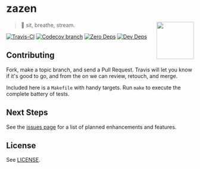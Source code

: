 # zazen

<img src="https://raw.githubusercontent.com/ostera/zazen/master/assets/zazen-600.png" align="right" height="100" />

> 🙏 sit, breathe, stream.

[![Travis-CI](https://api.travis-ci.org/ostera/zazen.svg)](https://travis-ci.org/ostera/zazen)
[![Codecov branch](https://img.shields.io/codecov/c/github/ostera/zazen/master.svg)](https://codecov.io/gh/ostera/zazen)
[![Zero Deps](https://david-dm.org/ostera/zazen.svg)](https://david-dm.org/ostera/zazen)
[![Dev Deps](https://david-dm.org/ostera/zazen/dev-status.svg)](https://david-dm.org/ostera/zazen#info=devDependencies)

## Contributing

Fork, make a topic branch, and send a Pull Request. Travis will let you know if
it's good to go, and from the on we can review, retouch, and merge.

Included here is a `Makefile` with handy targets. Run `make` to execute the
complete battery of tests.

## Next Steps

See the [issues page](https://github.com/ostera/zazen/issues?q=is%3Aopen+is%3Aissue+label%3Aenhancement)
for a list of planned enhancements and features.

## License

See [LICENSE](https://github.com/ostera/zazen/blob/master/LICENSE).
